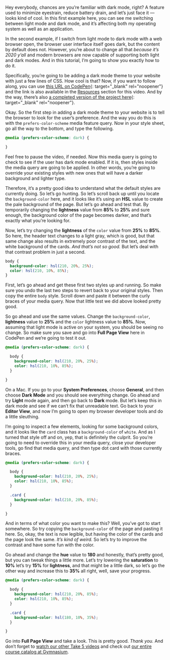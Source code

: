Hey everybody, chances are you’re familiar with dark mode, right? A feature used to minimize eyestrain, reduce battery drain, and let’s just face it — looks kind of cool. In this first example here, you can see me switching between light mode and dark mode, and it’s affecting both my operating system as well as an application.

In the second example, if I switch from light mode to dark mode with a web browser open, the browser user interface itself goes dark, but the content by default does not. However, you’re about to change all that *because it’s 2020 y’all* and modern browsers are now capable of supporting both light and dark modes. And in this tutorial, I’m going to show you exactly how to do it.

Specifically, you’re going to be adding a dark mode theme to your website with just a few lines of CSS. How cool is that? Now, if you want to follow along, you can use [this URL on CodePen][1]{: target="_blank" rel="noopener"} and the link is also available in the [Resources][0] section for this video. And by the way, there’s also [a completed version of the project here][2]{: target="_blank" rel="noopener"}.

Okay. So the first step in adding a dark mode theme to your website is to tell the browser to look for the user’s preference. And the way you do this is with the `prefers-color-scheme` media feature query. Now in your style sheet, go all the way to the bottom, and type the following.

```css
@media (prefers-color-scheme: dark) {

}
```
Feel free to pause the video, if needed. Now this media query is going to check to see if the user has dark mode enabled. If it is, then styles inside the media query are going to be applied. In other words, you’re going to override your existing styles with new ones that will have a darker background and lighter type.

Therefore, it’s a pretty good idea to understand what the default styles are currently doing. So let’s go hunting. So let’s scroll back up until you locate the `background-color` here, and it looks like it’s using an **HSL** value to create the pale background of the page. But let’s go ahead and test that. By temporarily changing the **lightness** value from **85%** to **25%** and sure enough, the background color of the page becomes darker, and that’s exactly what you’re looking for.

Now, let’s try changing the **lightness** of the `color` value from **25%** to **85%**. So here, the header text changes to a light gray, which is good, but that same change also results in extremely poor contrast of the text, and the white background of the cards. *And that’s not so good.* But let’s deal with that contrast problem in just a second.

```css
body {
  background-color: hsl(210, 20%, 25%);
  color: hsl(210, 10%, 85%);
}
```

First, let’s go ahead and get these first two styles up and running. So make sure you undo the last two steps to revert back to your original styles. Then copy the entire `body` style. Scroll down and paste it between the curly braces of your media query. Now that little test we did above looked pretty good.

So go ahead and use the same values. Change the `background-color`, **lightness** value to **25%** and the `color` lightness value to **85%**. Now, assuming that light mode is active on your system, you should be seeing no change. So make sure you save and go into **Full Page View** here in CodePen and we’re going to test it out.

```css
@media (prefers-color-scheme: dark) {

  body {
    background-color: hsl(210, 20%, 25%);
    color: hsl(210, 10%, 85%);
  }

}
```

On a Mac. If you go to your **System Preferences**, choose **General**, and then choose **Dark Mode** and you should see everything change. Go ahead and try **Light** mode again, and then go back to **Dark** mode. But let’s keep this in dark mode and see if we can’t fix that unreadable text. Go back to your **Editor View**, and now I’m going to open my browser developer tools and do a little sleuthing.

I’m going to inspect a few elements, looking for some background colors, and it looks like the `card` class has a `background-color` of `white`. And as I turned that style off and on, yep, that is definitely the culprit. So you’re going to need to override this in your media query, close your developer tools, go find that media query, and then type dot card with those currently braces.

```css
@media (prefers-color-scheme: dark) {

  body {
    background-color: hsl(210, 20%, 25%);
    color: hsl(210, 10%, 85%);
  }

  .card {
    background-color: hsl(210, 20%, 85%);
  }

}
```

And in terms of what color you want to make this? Well, you’ve got to start somewhere. So try copying the `background-color` of the page and pasting it here. So, okay, the text is now legible, but having the color of the cards and the page look the same. *It’s kind of weird.* So let’s try to improve the contrast and have some fun with the color.

Go ahead and change the **hue** value to **180** and honestly, that’s pretty good, but you can tweak things a little more. Let’s try lowering the **saturation** to **10%** let’s try **15%** for **lightness**, and that might be a little dark, so let’s go the other way and increase this to **35%** all right, well, save your progress.


```css
@media (prefers-color-scheme: dark) {

  body {
    background-color: hsl(210, 20%, 85%);
    color: hsl(210, 10%, 85%);
  }

  .card {
    background-color: hsl(180, 10%, 35%);
  }

}
```

Go into **Full Page View** and take a look. This is pretty good. *Thank you.* And don’t forget to [watch our other Take 5 videos][3] and check out [our entire course catalog at Gymnasium][4].

[0]: #tutorial-resources
[1]: https://codepen.io/josborn/pen/NWqqQPp
[2]: https://codepen.io/josborn/pen/MWwwNRL
[3]: https://thegymnasium.com/courses/take5
[4]: https://thegymnasium.com/courses
